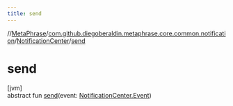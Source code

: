 ```yaml
---
title: send
---
```

//[MetaPhrase](../../../index.html)/[com.github.diegoberaldin.metaphrase.core.common.notification](../index.html)/[NotificationCenter](index.html)/[send](send.html)



# send



[jvm]\
abstract fun [send](send.html)(event: [NotificationCenter.Event](-event/index.html))




